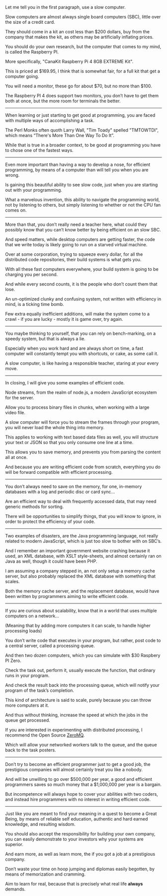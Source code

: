 Let me tell you in the first paragraph,
use a slow computer.

Slow computers are almost always single board computers (SBC),
little over the size of a credit card.

They should come in a kit an cost less than $200 dollars,
buy from the company that makes the kit, as others may be artificially inflating prices.

You should do your own research, but the computer that comes to my mind,
is called the Raspberry PI.

More specifically,
"CanaKit Raspberry Pi 4 8GB EXTREME Kit".

This is priced at $169.95,
I think that is somewhat fair, for a full kit that get a computer going.

You will need a monitor, these go for about $70,
but no more than $100.

The Raspberry PI 4 does support two monitors,
you don’t have to get them both at once, but the more room for terminals the better.

---

When learning or just starting to get good at programming,
you are faced with multiple ways of accomplishing a task.

The Perl Monks often quoth Larry Wall,
"Tim Toady" spelled "TMTOWTDI", which means “There's More Than One Way To Do It”.

While that is true in a broader context,
to be good at programming you have to chose one of the fastest ways.

---

Even more important than having a way to develop a nose,
for efficient programming, by means of a computer than will tell you when you are wrong.

Is gaining this beautiful ability to see slow code,
just when you are starting out with your programming.

What a marvelous invention, this ability to navigate the programming world,
not by listening to others, but simply listening to whether or not the CPU fan comes on.

---

More than that, you don’t really need a teacher here,
what could they possibly know that you can’t know better by being efficient on an slow SBC.

And speed matters, while desktop computers are getting faster,
the code that we write today is likely going to run on a starved virtual machine.

Over at some corporation, trying to squeeze every dollar,
for all the distributed code repositories, their build systems is what gets you.

With all these fast computers everywhere,
your build system is going to be charging you per second.

And while every second counts,
it is the people who don’t count them that lose.

An un-optimized clunky and confusing system,
not written with efficiency in mind, is a ticking time bomb.

Few extra equally inefficient additions,
will make the system come to a crawl - if you are lucky - mostly it is game over, try again.

---

You maybe thinking to yourself, that you can rely on bench-marking,
on a speedy system, but that is always a lie.

Especially when you work hard and are always short on time,
a fast computer will constantly tempt you with shortcuts, or cake, as some call it.

A slow computer, is like having a responsible teacher,
staring at your every move.

---

In closing,
I will give you some examples of efficient code.

Node streams, from the realm of node.js,
a modern JavaScript ecosystem for the server.

Allow you to process binary files in chunks,
when working with a large video file.

A slow computer will force you to stream the frames through your program,
you will never load the whole thing into memory.

This applies to working with text based data files as well,
you will structure your text or JSON so that you only consume one line at a time.

This allows you to save memory,
and prevents you from parsing the content all at once.

And because you are writing efficient code from scratch,
everything you do will be forward compatible with efficient processing.

---

You don’t always need to save on the memory,
for one, in-memory databases with a log and periodic disc or card sync...

Are an efficient way to deal with frequently accessed data,
that may need generic methods for sorting.

There will be opportunities to simplify things,
that you will know to ignore, in order to protect the efficiency of your code.

---

Two examples of disasters, are the Java programming language,
not really related to modern JavaScript, which is just too slow to bother with on SBC’s.

And I remember an important government website crashing because it used,
an XML database, with XSLT style-sheets, and almost certainly ran on Java as well, though it could have been PHP.

I am assuming a company stepped in, an not only setup a memory cache server,
but also probably replaced the XML database with something that scales.

Both the memory cache server, and the replacement database,
would have been written by programmers aiming to write efficient code.

---

If you are curious about scalability,
know that in a world that uses multiple computers on a network...

(Meaning that by adding more computers it can scale,
to handle higher processing loads)

You don’t write code that executes in your program,
but rather, post code to a central server, called a processing queue.

And then two dozen computers,
which you can simulate with $30 Raspbery PI Zero.

Check the task out, perform it, usually execute the function,
that ordinary runs in your program.

And check the result back into the processing queue,
which will notify your program of the task’s completion.

This kind of architecture is said to scale,
purely because you can throw more computers at it.

And thus without thinking,
increase the speed at which the jobs in the queue get processed.

If you are interested in experimenting with distributed processing,
I recommend the Open Source [ZeroMQ][1].

Which will allow your networked workers talk to the queue,
and the queue back to the task posters.

---

Don’t try to become an efficient programmer just to get a good job,
the prestigious companies will almost certainly treat you like a nobody.

And will be unwilling to go over $500,000 per year,
a good and efficient programmers saves so much money that a $1,000,000 per year is a bargain.

But incompetence will always hope to cover your abilities with two coders,
and instead hire programmers with no interest in writing efficient code.

---

Just like you are meant to find your meaning in a quest to become a Great Being,
by means of reliable self education, authentic and hard earned knowledge, and resulting wisdom.

You should also accept the responsibility for building your own company,
you can easily demonstrate to your investors why your systems are superior.

And earn more, as well as learn more,
the if you got a job at a prestigious company.

Don’t waste your time on hoop jumping and diplomas easily begotten,
by means of memorization and cramming.

Aim to learn for real,
because that is precisely what real life __always__ demands.

[1]: https://zeromq.org/
